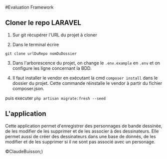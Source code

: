 #Evaluation Framework
## Cloner le repo LARAVEL

 
1. Sur git récupérer l'URL du projet à cloner

2. Dans le terminal écrire

`git clone urlDuRepo nomDuDossier` 

3. Dans l'arborescence du projet, on change le `.env.example` en `.env` et on configure les ligne concernant la BDD.

4. Il faut installer le vendor en exécutant la cmd `composer install` dans le dossier du projet. Cette commande réinstalle le vendor à partir du fichier composer.json.

puis executer 
`php artisan migrate:fresh --seed`

## L'application

Cette application permet d'enregistrer des personnages de bande dessinée, de les modifier de les supprimer et de les associer à des dessinateurs. 
Elle permet aussi de créer des dessinateurs dans une base de donnés, de les modifier et de les supprimer si il ne sont pas associé avec un personage.


©ClaudeBuisson;)